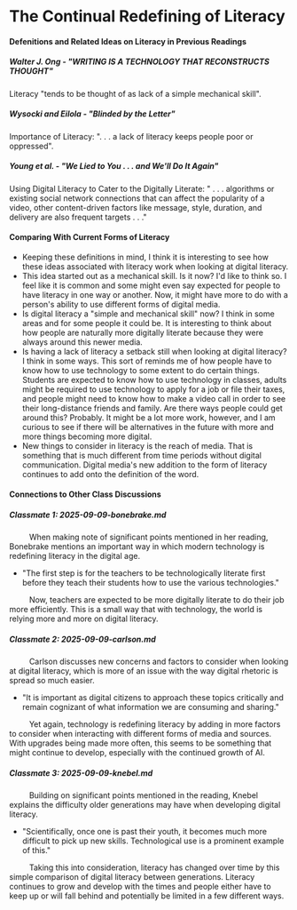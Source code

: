 # The Continual Redefining of Literacy
#### Defenitions and Related Ideas on Literacy in Previous Readings
##### Walter J. Ong - "WRITING IS A TECHNOLOGY THAT RECONSTRUCTS THOUGHT"
Literacy "tends to be thought of as lack of a simple mechanical skill". 

##### Wysocki and Eilola - "Blinded by the Letter"
Importance of Literacy: 
". . . a lack of literacy keeps people poor or oppressed".

##### Young et al. - "We Lied to You . . . and We'll Do It Again"
Using Digital Literacy to Cater to the Digitally Literate: 
" . . . algorithms or existing social network connections that can affect the popularity of a video, other content-driven factors like message, style, duration, and delivery are also frequent targets . . ."

#### Comparing With Current Forms of Literacy
- Keeping these definitions in mind, I think it is interesting to see how these ideas associated with literacy work when looking at digital literacy. 
- This idea started out as a mechanical skill. Is it now? I'd like to think so. I feel like it is common and some might even say expected for people to have literacy in one way or another. Now, it might have more to do with a person's ability to use different forms of digital media. 
- Is digital literacy a "simple and mechanical skill" now? I think in some areas and for some people it could be. It is interesting to think about how people are naturally more digitally literate because they were always around this newer media. 
- Is having a lack of literacy a setback still when looking at digital literacy? I think in some ways. This sort of reminds me of how people have to know how to use technology to some extent to do certain things. Students are expected to know how to use technology in classes, adults might be required to use technology to apply for a job or file their taxes, and people might need to know how to make a video call in order to see their long-distance friends and family. Are there ways people could get around this? Probably. It might be a lot more work, however, and I am curious to see if there will be alternatives in the future with more and more things becoming more digital. 
- New things to consider in literacy is the reach of media. That is something that is much different from time periods without digital communication. Digital media's new addition to the form of literacy continues to add onto the definition of the word.

#### Connections to Other Class Discussions

##### Classmate 1: 2025-09-09-bonebrake.md
&emsp; &emsp; When making note of significant points mentioned in her reading, Bonebrake mentions an important way in which modern technology is redefining literacy in the digital age. 
- "The first step is for the teachers to be technologically literate first before they teach their students how to use the various technologies."

&emsp; &emsp; Now, teachers are expected to be more digitally literate to do their job more efficiently. This is a small way that with technology, the world is relying more and more on digital literacy.  

##### Classmate 2: 2025-09-09-carlson.md
&emsp; &emsp; Carlson discusses new concerns and factors to consider when looking at digital literacy, which is more of an issue with the way digital rhetoric is spread so much easier. 
- "It is important as digital citizens to approach these topics critically and remain cognizant of what information we are consuming and sharing."

&emsp; &emsp; Yet again, technology is redefining literacy by adding in more factors to consider when interacting with different forms of media and sources. With upgrades being made more often, this seems to be something that might continue to develop, especially with the continued growth of AI. 

##### Classmate 3: 2025-09-09-knebel.md
&emsp; &emsp; Building on significant points mentioned in the reading, Knebel explains the difficulty older generations may have when developing digital literacy.  
- "Scientifically, once one is past their youth, it becomes much more difficult to pick up new skills. Technological use is a prominent example of this."

&emsp; &emsp; Taking this into consideration, literacy has changed over time by this simple comparison of digital literacy between generations. Literacy continues to grow and develop with the times and people either have to keep up or will fall behind and potentially be limited in a few different ways. 